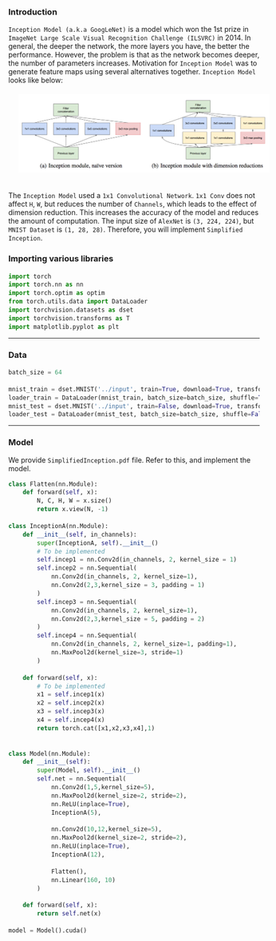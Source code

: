
### Introduction ###
`Inception Model (a.k.a GoogLeNet)` is a model which won the 1st prize in `ImageNet Large Scale Visual Recognition Challenge (ILSVRC)` in 2014. In general, the deeper the network, the more layers you have, the better the performance. However, the problem is that as the network becomes deeper, the number of parameters increases. Motivation for `Inception Model` was to generate feature maps using several alternatives together. `Inception Model` looks like below:
<img src="Inception.png" alt="Drawing" style="width: 800px; margin: 20px"/>

The `Inception Model` used a `1x1 Convolutional Network`. `1x1 Conv` does not affect `H`, `W`, but reduces the number of `Channels`, which leads to the effect of dimension reduction. This increases the accuracy of the model and reduces the amount of computation. The input size of `AlexNet` is `(3, 224, 224)`, but `MNIST Dataset` is `(1, 28, 28)`. Therefore, you will implement `Simplified Inception`.

### Importing various libraries 

~~~ python
import torch
import torch.nn as nn
import torch.optim as optim
from torch.utils.data import DataLoader
import torchvision.datasets as dset
import torchvision.transforms as T
import matplotlib.pyplot as plt
~~~

---
### Data

~~~ python
batch_size = 64

mnist_train = dset.MNIST('../input', train=True, download=True, transform=T.ToTensor())
loader_train = DataLoader(mnist_train, batch_size=batch_size, shuffle=True)
mnist_test = dset.MNIST('../input', train=False, download=True, transform=T.ToTensor())
loader_test = DataLoader(mnist_test, batch_size=batch_size, shuffle=False)

~~~
---
### Model

We provide `SimplifiedInception.pdf` file. Refer to this, and implement the model.

~~~ python
class Flatten(nn.Module):
    def forward(self, x):
        N, C, H, W = x.size()
        return x.view(N, -1)

class InceptionA(nn.Module):
    def __init__(self, in_channels):
        super(InceptionA, self).__init__()
        # To be implemented
        self.incep1 = nn.Conv2d(in_channels, 2, kernel_size = 1)
        self.incep2 = nn.Sequential(
            nn.Conv2d(in_channels, 2, kernel_size=1),
            nn.Conv2d(2,3,kernel_size = 3, padding = 1)
        )
        self.incep3 = nn.Sequential(
            nn.Conv2d(in_channels, 2, kernel_size=1),
            nn.Conv2d(2,3,kernel_size = 5, padding = 2)
        )
        self.incep4 = nn.Sequential(
            nn.Conv2d(in_channels, 2, kernel_size=1, padding=1),
            nn.MaxPool2d(kernel_size=3, stride=1)
        )

    def forward(self, x):
        # To be implemented
        x1 = self.incep1(x)
        x2 = self.incep2(x)
        x3 = self.incep3(x)
        x4 = self.incep4(x)
        return torch.cat([x1,x2,x3,x4],1)
    

class Model(nn.Module):
    def __init__(self):
        super(Model, self).__init__()
        self.net = nn.Sequential(
            nn.Conv2d(1,5,kernel_size=5),
            nn.MaxPool2d(kernel_size=2, stride=2),
            nn.ReLU(inplace=True),
            InceptionA(5),
            
            nn.Conv2d(10,12,kernel_size=5),
            nn.MaxPool2d(kernel_size=2, stride=2),
            nn.ReLU(inplace=True),
            InceptionA(12),
            
            Flatten(),
            nn.Linear(160, 10)
        )

    def forward(self, x):
        return self.net(x)

model = Model().cuda()
~~~


